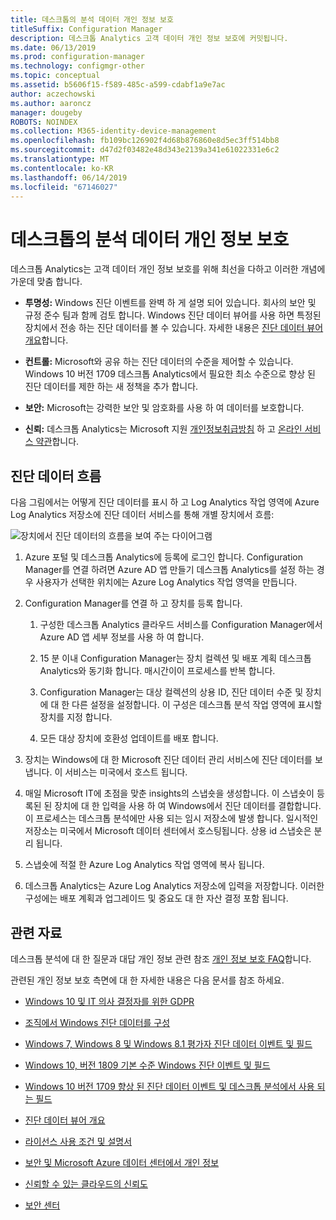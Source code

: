 ```yaml
---
title: 데스크톱의 분석 데이터 개인 정보 보호
titleSuffix: Configuration Manager
description: 데스크톱 Analytics 고객 데이터 개인 정보 보호에 커밋됩니다.
ms.date: 06/13/2019
ms.prod: configuration-manager
ms.technology: configmgr-other
ms.topic: conceptual
ms.assetid: b5606f15-f589-485c-a599-cdabf1a9e7ac
author: aczechowski
ms.author: aaroncz
manager: dougeby
ROBOTS: NOINDEX
ms.collection: M365-identity-device-management
ms.openlocfilehash: fb109bc126902f4d68b876860e8d5ec3ff514bb8
ms.sourcegitcommit: d47d2f03482e48d343e2139a341e61022331e6c2
ms.translationtype: MT
ms.contentlocale: ko-KR
ms.lasthandoff: 06/14/2019
ms.locfileid: "67146027"
---
```

# <a name="desktop-analytics-data-privacy"></a>데스크톱의 분석 데이터 개인 정보 보호

데스크톱 Analytics는 고객 데이터 개인 정보 보호를 위해 최선을 다하고 이러한 개념에 가운데 맞춤 합니다.

- **투명성:** Windows 진단 이벤트를 완벽 하 게 설명 되어 있습니다. 회사의 보안 및 규정 준수 팀과 함께 검토 합니다. Windows 진단 데이터 뷰어를 사용 하면 특정된 장치에서 전송 하는 진단 데이터를 볼 수 있습니다. 자세한 내용은 [진단 데이터 뷰어 개요](https://docs.microsoft.com/windows/configuration/diagnostic-data-viewer-overview)합니다.  

- **컨트롤:** Microsoft와 공유 하는 진단 데이터의 수준을 제어할 수 있습니다. Windows 10 버전 1709 데스크톱 Analytics에서 필요한 최소 수준으로 향상 된 진단 데이터를 제한 하는 새 정책을 추가 합니다.  

- **보안:** Microsoft는 강력한 보안 및 암호화를 사용 하 여 데이터를 보호합니다.  

- **신뢰:** 데스크톱 Analytics는 Microsoft 지원 [개인정보취급방침](https://privacy.microsoft.com/privacystatement) 하 고 [온라인 서비스 약관](http://www.microsoftvolumelicensing.com/DocumentSearch.aspx?Mode=3&DocumentTypeId=46)합니다.  



## <a name="diagnostic-data-flow"></a>진단 데이터 흐름

다음 그림에서는 어떻게 진단 데이터를 표시 하 고 Log Analytics 작업 영역에 Azure Log Analytics 저장소에 진단 데이터 서비스를 통해 개별 장치에서 흐름:

![장치에서 진단 데이터의 흐름을 보여 주는 다이어그램](media/da-data-flow.png)

1. Azure 포털 및 데스크톱 Analytics에 등록에 로그인 합니다. Configuration Manager를 연결 하려면 Azure AD 앱 만들기 데스크톱 Analytics를 설정 하는 경우 사용자가 선택한 위치에는 Azure Log Analytics 작업 영역을 만듭니다.  

2. Configuration Manager를 연결 하 고 장치를 등록 합니다.  

    1. 구성한 데스크톱 Analytics 클라우드 서비스를 Configuration Manager에서 Azure AD 앱 세부 정보를 사용 하 여 합니다.  

    2. 15 분 이내 Configuration Manager는 장치 컬렉션 및 배포 계획 데스크톱 Analytics와 동기화 합니다. 매시간이이 프로세스를 반복 합니다.  

    3. Configuration Manager는 대상 컬렉션의 상용 ID, 진단 데이터 수준 및 장치에 대 한 다른 설정을 설정합니다. 이 구성은 데스크톱 분석 작업 영역에 표시할 장치를 지정 합니다.  

    4. 모든 대상 장치에 호환성 업데이트를 배포 합니다.  

3. 장치는 Windows에 대 한 Microsoft 진단 데이터 관리 서비스에 진단 데이터를 보냅니다. 이 서비스는 미국에서 호스트 됩니다.  

4. 매일 Microsoft IT에 초점을 맞춘 insights의 스냅숏을 생성합니다. 이 스냅숏이 등록된 된 장치에 대 한 입력을 사용 하 여 Windows에서 진단 데이터를 결합합니다. 이 프로세스는 데스크톱 분석에만 사용 되는 임시 저장소에 발생 합니다. 일시적인 저장소는 미국에서 Microsoft 데이터 센터에서 호스팅됩니다. 상용 id 스냅숏은 분리 됩니다.  

5. 스냅숏에 적절 한 Azure Log Analytics 작업 영역에 복사 됩니다.  

6. 데스크톱 Analytics는 Azure Log Analytics 저장소에 입력을 저장합니다. 이러한 구성에는 배포 계획과 업그레이드 및 중요도 대 한 자산 결정 포함 됩니다.  



## <a name="other-resources"></a>관련 자료

데스크톱 분석에 대 한 질문과 대답 개인 정보 관련 참조 [개인 정보 보호 FAQ](/sccm/desktop-analytics/faq#privacy)합니다.

관련된 개인 정보 보호 측면에 대 한 자세한 내용은 다음 문서를 참조 하세요.

- [Windows 10 및 IT 의사 결정자를 위한 GDPR](https://docs.microsoft.com/windows/privacy/gdpr-it-guidance)  

- [조직에서 Windows 진단 데이터를 구성](https://docs.microsoft.com/windows/privacy/configure-windows-diagnostic-data-in-your-organization)  

- [Windows 7, Windows 8 및 Windows 8.1 평가자 진단 데이터 이벤트 및 필드](https://docs.microsoft.com/previous-versions/windows/it-pro/windows-8.1-and-8/appraiser-diagnostic-data-events-and-fields)  

- [Windows 10, 버전 1809 기본 수준 Windows 진단 이벤트 및 필드](https://docs.microsoft.com/windows/privacy/basic-level-windows-diagnostic-events-and-fields-1809)  

- [Windows 10 버전 1709 향상 된 진단 데이터 이벤트 및 데스크톱 분석에서 사용 되는 필드](https://docs.microsoft.com/windows/privacy/enhanced-diagnostic-data-windows-analytics-events-and-fields)  

- [진단 데이터 뷰어 개요](https://docs.microsoft.com/windows/privacy/diagnostic-data-viewer-overview)  

- [라이선스 사용 조건 및 설명서](https://www.microsoftvolumelicensing.com/DocumentSearch.aspx?Mode=3&DocumentTypeId=31)  

- [보안 및 Microsoft Azure 데이터 센터에서 개인 정보](https://azure.microsoft.com/global-infrastructure/)  

- [신뢰할 수 있는 클라우드의 신뢰도](https://azure.microsoft.com/overview/trusted-cloud/)  

- [보안 센터](https://www.microsoft.com/trustcenter)  
